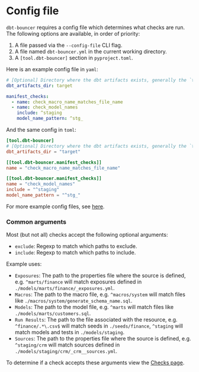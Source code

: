# Config file

`dbt-bouncer` requires a config file which determines what checks are run.
The following options are available, in order of priority:

1. A file passed via the `--config-file` CLI flag.
2. A file named `dbt-bouncer.yml` in the current working directory.
3. A `[tool.dbt-bouncer]` section in `pyproject.toml`.

Here is an example config file in `yaml`:

```yaml
# [Optional] Directory where the dbt artifacts exists, generally the `target` directory inside a dbt project. Defaults to `./target`.
dbt_artifacts_dir: target

manifest_checks:
  - name: check_macro_name_matches_file_name
  - name: check_model_names
    include: ^staging
    model_name_pattern: ^stg_
```

And the same config in `toml`:

```toml
[tool.dbt-bouncer]
# [Optional] Directory where the dbt artifacts exists, generally the `target` directory inside a dbt project. Defaults to `./target`.
dbt_artifacts_dir = "target"

[[tool.dbt-bouncer.manifest_checks]]
name = "check_macro_name_matches_file_name"

[[tool.dbt-bouncer.manifest_checks]]
name = "check_model_names"
include = "^staging"
model_name_pattern = "^stg_"
```

For more example config files, see [here](https://github.com/godatadriven/dbt-bouncer/tree/main/tests/unit/config_files/valid).

### Common arguments

Most (but not all) checks accept the following optional arguments:

- `exclude`: Regexp to match which paths to exclude.
- `include`: Regexp to match which paths to include.

Example uses:

- `Exposures`: The path to the properties file where the source is defined, e.g. `^marts/finance` will match exposures defined in `./models/marts/finance/_exposures.yml`.
- `Macros`: The path to the macro file, e.g. `^macros/system` will match files like `./macros/system/generate_schema_name.sql`.
- `Models`: The path to the model file, e.g. `^marts` will match files like `./models/marts/customers.sql`.
- `Run Results`: The path to the file associated with the resource, e.g. `^finance/.*\.csv$` will match seeds in `./seeds/finance`, `^staging` will match models and tests in `./models/staging`.
- `Sources`: The path to the properties file where the source is defined, e.g. `^staging/crm` will match sources defined in `./models/staging/crm/_crm__sources.yml`.

To determine if a check accepts these arguments view the [Checks page](./checks/index.md).
